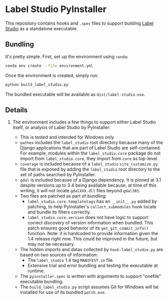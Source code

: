 # Label Studio PyInstaller

This repository contains hooks and `.spec` files to support building
[Label Studio](https://labelstud.io/) as a standalone executable.

## Bundling

It's pretty simple. First, set up the environment using `conda`:

```sh
conda env create --file environment.yml
```

Once the environment is created, simply run:

```sh
python build_label_studio.py
```

The bundled executable will be available as `dist/label-studio.exe`.

## Details

1. The environment includes a few things to support either Label Studio
   itself, or analysis of Label Studio by PyInstaller:

    * This is tested and intended for Windows only.
    * `pathex` includes the `label_studio` root directory because many of the
      Django applications that are part of Label Studio are self-contained.
      For example, modules within the `label_studio.core` package do not
      import from `label_studio.core`, they import from `core` as top-level.
    * `coverage` is included because of a `label_studio` `site_customize.py`
      file that is exposed by adding the `label_studio` root directory to the
      set of paths searched by PyInstaller.
    * `gdal` is included because of a Django dependency. It is pinned at
      3.1 despite versions up to 3.4 being available because, at time of this
      writing, it will not locate `gdalXXX.dll` files beyond `gdal301`.
    * Two files are patched as part of bundling:
        * `label_studio.core.templatetags` has an `__init__.py` added by
          patching, to help PyInstaller's `collect_submodules` hook locate
          and bundle its filters correctly.
        * `label_studio.core.version` does not have logic to support
          correct discovery of version information when bundled. This patch
          ensures good behavior of its `get_git_commit_info()` function.
          Note: it is hardcoded to provide information given the 1.4
          release right now. This could be improved in the future, but may
          not be necessary.
    * The hidden imports and datas collected by `hook-label_studio.py` are
      based on two sources of information:
        * The `label_studio` 1.4 tag `MANIFEST.in` file.
        * Extensive trial and error bundling and testing the executable at
          runtime.
    * The `pyinstaller.spec` is written with arguments to support "onefile"
      executable bundling.
    * The `build_label_studio.py` script assumes Git for Windows will be
      installed for use of its bundled `patch.exe`.
